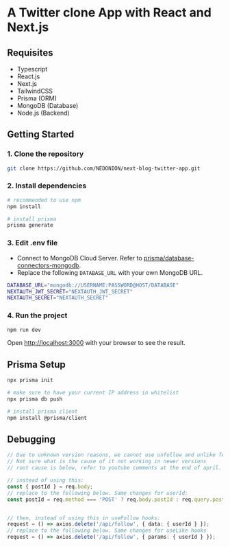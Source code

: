 
# A Twitter clone App with React and Next.js

## Requisites

- Typescript
- React.js
- Next.js
- TailwindCSS
- Prisma (ORM)
- MongoDB (Database)
- Node.js (Backend)


## Getting Started

### 1. Clone the repository

```bash
git clone https://github.com/NEDONION/next-blog-twitter-app.git
```

### 2. Install dependencies

```bash
# recommended to use npm
npm install

# install prisma 
prisma generate

```

### 3. Edit .env file

- Connect to MongoDB Cloud Server. Refer to [prisma/database-connectors-mongodb](https://www.prisma.io/docs/concepts/database-connectors/mongodb).
- Replace the following `DATABASE_URL` with your own MongoDB URL.

```bash
DATABASE_URL="mongodb://USERNAME:PASSWORD@HOST/DATABASE"
NEXTAUTH_JWT_SECRET="NEXTAUTH_JWT_SECRET"
NEXTAUTH_SECRET="NEXTAUTH_SECRET"
```

### 4. Run the project

```bash
npm run dev
```

Open [http://localhost:3000](http://localhost:3000) with your browser to see the result.

## Prisma Setup

```bash
npx prisma init

# make sure to have your current IP address in whitelist
npx prisma db push 

# install prisma client
npm install @prisma/client
```

## Debugging

```typescript
// Due to unknown version reasons, we cannot use unfollow and unlike features.
// Not sure what is the cause of it not working in newer versions
// root cause is below, refer to youtube comments at the end of april.

// instead of using this:
const { postId } = req.body;
// replace to the following below. Same changes for userId:
const postId = req.method === 'POST' ? req.body.postId : req.query.postId;


// then, instead of using this in useFollow hooks:
request = () => axios.delete('/api/follow', { data: { userId } });
// replace to the following below. Same changes for useLike hooks
request = () => axios.delete('/api/follow', { params: { userId } });
```